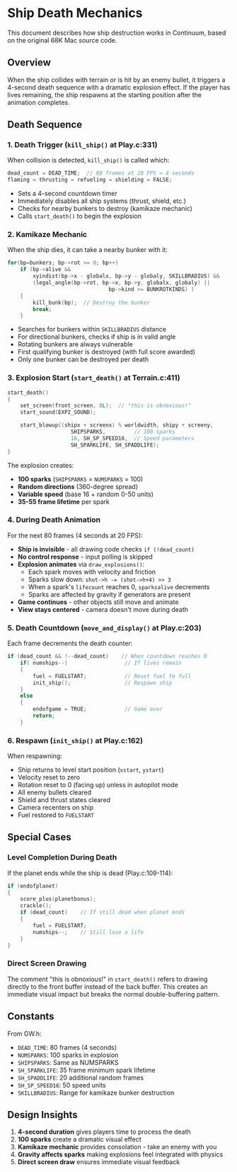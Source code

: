 # Ship Death Mechanics

This document describes how ship destruction works in Continuum, based on the original 68K Mac source code.

## Overview

When the ship collides with terrain or is hit by an enemy bullet, it triggers a 4-second death sequence with a dramatic explosion effect. If the player has lives remaining, the ship respawns at the starting position after the animation completes.

## Death Sequence

### 1. Death Trigger (`kill_ship()` at Play.c:331)

When collision is detected, `kill_ship()` is called which:

```c
dead_count = DEAD_TIME;  // 80 frames at 20 FPS = 4 seconds
flaming = thrusting = refueling = shielding = FALSE;
```

- Sets a 4-second countdown timer
- Immediately disables all ship systems (thrust, shield, etc.)
- Checks for nearby bunkers to destroy (kamikaze mechanic)
- Calls `start_death()` to begin the explosion

### 2. Kamikaze Mechanic

When the ship dies, it can take a nearby bunker with it:

```c
for(bp=bunkers; bp->rot >= 0; bp++)
    if (bp->alive &&
        xyindist(bp->x - globalx, bp->y - globaly, SKILLBRADIUS) &&
        (legal_angle(bp->rot, bp->x, bp->y, globalx, globaly) ||
                                bp->kind >= BUNKROTKINDS) )
    {
        kill_bunk(bp);  // Destroy the bunker
        break;
    }
```

- Searches for bunkers within `SKILLBRADIUS` distance
- For directional bunkers, checks if ship is in valid angle
- Rotating bunkers are always vulnerable
- First qualifying bunker is destroyed (with full score awarded)
- Only one bunker can be destroyed per death

### 3. Explosion Start (`start_death()` at Terrain.c:411)

```c
start_death()
{
    set_screen(front_screen, 0L);  // "this is obnoxious!"
    start_sound(EXP2_SOUND);

    start_blowup((shipx + screenx) % worldwidth, shipy + screeny,
                    SHIPSPARKS,         // 100 sparks
                    16, SH_SP_SPEED16,  // Speed parameters
                    SH_SPARKLIFE, SH_SPADDLIFE);
}
```

The explosion creates:

- **100 sparks** (`SHIPSPARKS` = `NUMSPARKS` = 100)
- **Random directions** (360-degree spread)
- **Variable speed** (base 16 + random 0-50 units)
- **35-55 frame lifetime** per spark

### 4. During Death Animation

For the next 80 frames (4 seconds at 20 FPS):

- **Ship is invisible** - all drawing code checks `if (!dead_count)`
- **No control response** - input polling is skipped
- **Explosion animates** via `draw_explosions()`:
  - Each spark moves with velocity and friction
  - Sparks slow down: `shot->h -= (shot->h+4) >> 3`
  - When a spark's `lifecount` reaches 0, `sparksalive` decrements
  - Sparks are affected by gravity if generators are present
- **Game continues** - other objects still move and animate
- **View stays centered** - camera doesn't move during death

### 5. Death Countdown (`move_and_display()` at Play.c:203)

Each frame decrements the death counter:

```c
if (dead_count && !--dead_count)    // When countdown reaches 0
    if( numships--)                  // If lives remain
    {
        fuel = FUELSTART;            // Reset fuel to full
        init_ship();                 // Respawn ship
    }
    else
    {
        endofgame = TRUE;            // Game over
        return;
    }
```

### 6. Respawn (`init_ship()` at Play.c:162)

When respawning:

- Ship returns to level start position (`xstart`, `ystart`)
- Velocity reset to zero
- Rotation reset to 0 (facing up) unless in autopilot mode
- All enemy bullets cleared
- Shield and thrust states cleared
- Camera recenters on ship
- Fuel restored to `FUELSTART`

## Special Cases

### Level Completion During Death

If the planet ends while the ship is dead (Play.c:109-114):

```c
if (endofplanet)
{
    score_plus(planetbonus);
    crackle();
    if (dead_count)    // If still dead when planet ends
    {
        fuel = FUELSTART;
        numships--;    // Still lose a life
    }
}
```

### Direct Screen Drawing

The comment "this is obnoxious!" in `start_death()` refers to drawing directly to the front buffer instead of the back buffer. This creates an immediate visual impact but breaks the normal double-buffering pattern.

## Constants

From GW.h:

- `DEAD_TIME`: 80 frames (4 seconds)
- `NUMSPARKS`: 100 sparks in explosion
- `SHIPSPARKS`: Same as NUMSPARKS
- `SH_SPARKLIFE`: 35 frame minimum spark lifetime
- `SH_SPADDLIFE`: 20 additional random frames
- `SH_SP_SPEED16`: 50 speed units
- `SKILLBRADIUS`: Range for kamikaze bunker destruction

## Design Insights

1. **4-second duration** gives players time to process the death
2. **100 sparks** create a dramatic visual effect
3. **Kamikaze mechanic** provides consolation - take an enemy with you
4. **Gravity affects sparks** making explosions feel integrated with physics
5. **Direct screen draw** ensures immediate visual feedback
